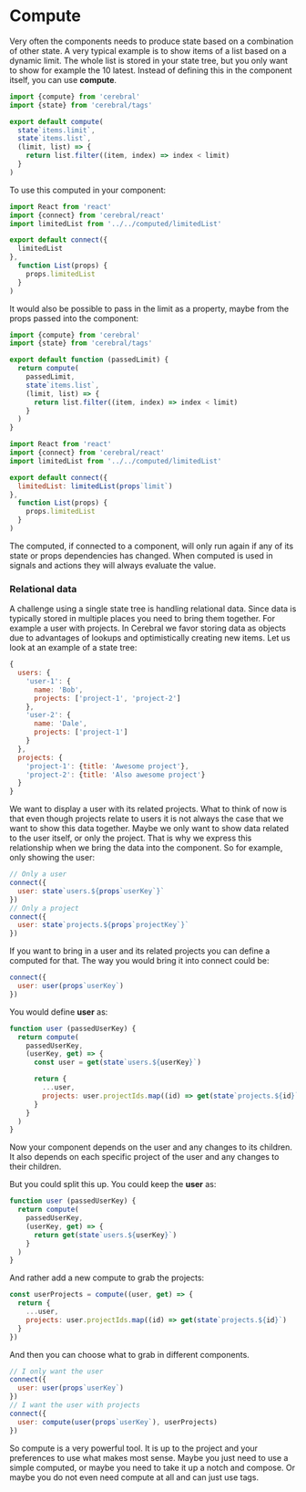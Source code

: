 # Compute

Very often the components needs to produce state based on a combination of other state. A very typical example is to show items of a list based on a dynamic limit. The whole list is stored in your state tree, but you only want to show for example the 10 latest. Instead of defining this in the component itself, you can use **compute**.

```js
import {compute} from 'cerebral'
import {state} from 'cerebral/tags'

export default compute(
  state`items.limit`,
  state`items.list`,
  (limit, list) => {
    return list.filter((item, index) => index < limit)
  }
)
```

To use this computed in your component:

```js
import React from 'react'
import {connect} from 'cerebral/react'
import limitedList from '../../computed/limitedList'

export default connect({
  limitedList
},
  function List(props) {
    props.limitedList
  }
)
```

It would also be possible to pass in the limit as a property, maybe from the props passed into the component:

```js
import {compute} from 'cerebral'
import {state} from 'cerebral/tags'

export default function (passedLimit) {
  return compute(
    passedLimit,
    state`items.list`,
    (limit, list) => {
      return list.filter((item, index) => index < limit)
    }
  )
}
```

```js
import React from 'react'
import {connect} from 'cerebral/react'
import limitedList from '../../computed/limitedList'

export default connect({
  limitedList: limitedList(props`limit`)
},
  function List(props) {
    props.limitedList
  }
)
```

The computed, if connected to a component, will only run again if any of its state or props dependencies has changed. When computed is used in signals and actions they will always evaluate the value.

### Relational data
A challenge using a single state tree is handling relational data. Since data is typically stored in multiple places you need to bring them together. For example a user with projects. In Cerebral we favor storing data as objects due to advantages of lookups and optimistically creating new items. Let us look at an example of a state tree:

```js
{
  users: {
    'user-1': {
      name: 'Bob',
      projects: ['project-1', 'project-2']
    },
    'user-2': {
      name: 'Dale',
      projects: ['project-1']
    }
  },
  projects: {
    'project-1': {title: 'Awesome project'},
    'project-2': {title: 'Also awesome project'}
  }
}
```

We want to display a user with its related projects. What to think of now is that even though projects relate to users it is not always the case that we want to show this data together. Maybe we only want to show data related to the user itself, or only the project. That is why we express this relationship when we bring the data into the component. So for example, only showing the user:

```js
// Only a user
connect({
  user: state`users.${props`userKey`}`
})
// Only a project
connect({
  user: state`projects.${props`projectKey`}`
})
```

If you want to bring in a user and its related projects you can define a computed for that. The way you would bring it into connect could be:

```js
connect({
  user: user(props`userKey`)
})
```

You would define **user** as:

```js
function user (passedUserKey) {
  return compute(
    passedUserKey,
    (userKey, get) => {
      const user = get(state`users.${userKey}`)

      return {
        ...user,
        projects: user.projectIds.map((id) => get(state`projects.${id}`))
      }
    }
  )
}
```

Now your component depends on the user and any changes to its children. It also depends on each specific project of the user and any changes to their children.

But you could split this up. You could keep the **user** as:

```js
function user (passedUserKey) {
  return compute(
    passedUserKey,
    (userKey, get) => {
      return get(state`users.${userKey}`)
    }
  )
}
```

And rather add a new compute to grab the projects:

```js
const userProjects = compute((user, get) => {
  return {
    ...user,
    projects: user.projectIds.map((id) => get(state`projects.${id}`)
  }
})
```

And then you can choose what to grab in different components.

```js
// I only want the user
connect({
  user: user(props`userKey`)
})
// I want the user with projects
connect({
  user: compute(user(props`userKey`), userProjects)
})
```

So compute is a very powerful tool. It is up to the project and your preferences to use what makes most sense. Maybe you just need to use a simple computed, or maybe you need to take it up a notch and compose. Or maybe you do not even need compute at all and can just use tags.
